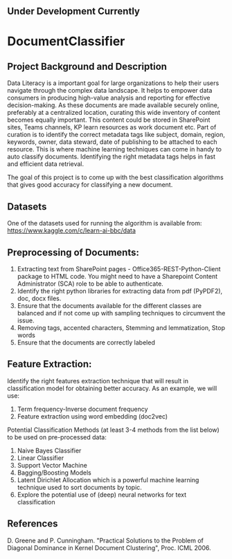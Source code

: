 ## Under Development Currently
# DocumentClassifier

## Project Background and Description

Data Literacy is a important goal for large organizations to help their users navigate through the complex data landscape. It helps to empower data consumers in producing high-value analysis and reporting for effective decision-making. As these documents are made available securely online, preferably at a centralized location, curating this wide inventory of content becomes equally important. This content could be stored in SharePoint sites, Teams channels, KP learn resources as work document etc. Part of curation is to identify the correct metadata tags like subject, domain, region, keywords, owner, data steward, date of publishing to be attached to each resource. This is where machine learning techniques can come in handy to auto classify documents. Identifying the right metadata tags helps in fast and efficient data retrieval.

The goal of this project is to come up with the best classification algorithms that gives good accuracy for classifying a new document.

## Datasets

One of the datasets used for running the algorithm is available from:
https://www.kaggle.com/c/learn-ai-bbc/data

## Preprocessing of Documents:
1.	Extracting text from SharePoint pages - Office365-REST-Python-Client package to HTML code. You might need to have a Sharepoint Content Administrator (SCA) role to be able to authenticate.
2.	Identify the right python libraries for extracting data from pdf (PyPDF2), doc, docx files.
3.	Ensure that the documents available for the different classes are balanced and if not come up with sampling techniques to circumvent the issue. 
4.	Removing tags, accented characters, Stemming and lemmatization, Stop words
5.	Ensure that the documents are correctly labeled

## Feature Extraction:
Identify the right features extraction technique that will result in classification model for obtaining better accuracy. As an example, we will use:
1.	Term frequency-Inverse document frequency
2.	Feature extraction using word embedding (doc2vec)

Potential Classification Methods (at least 3-4 methods from the list below) to be used on pre-processed data:
1.	Naive Bayes Classifier
2.	Linear Classifier
3.	Support Vector Machine
4.	Bagging/Boosting Models
5.	Latent Dirichlet Allocation which is a powerful machine learning technique used to sort documents by topic.
6.	Explore the potential use of (deep) neural networks for text classification


## References

D. Greene and P. Cunningham. "Practical Solutions to the Problem of Diagonal Dominance in Kernel Document Clustering", Proc. ICML 2006.
